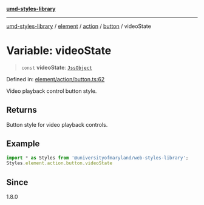 [**umd-styles-library**](../../../../../../README.md)

***

[umd-styles-library](../../../../../../modules.md) / [element](../../../../../README.md) / [action](../../../README.md) / [button](../README.md) / videoState

# Variable: videoState

> `const` **videoState**: [`JssObject`](../../../../../../utilities/namespaces/transform/type-aliases/JssObject.md)

Defined in: [element/action/button.ts:62](https://github.com/UMD-Digital/design-system/blob/2d95010ba8e3e1595ebab66599330577b600c5fb/packages/styles/source/element/action/button.ts#L62)

Video playback control button style.

## Returns

Button style for video playback controls.

## Example

```typescript
import * as Styles from '@universityofmaryland/web-styles-library';
Styles.element.action.button.videoState
```

## Since

1.8.0
